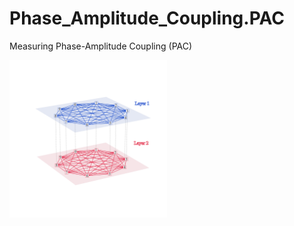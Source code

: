 # Phase_Amplitude_Coupling.PAC
Measuring Phase-Amplitude Coupling (PAC)

<img src="https://github.com/DrAliSeif/Create_two_layer_network/blob/main/multilayer_network_wlabels.png" width=50% height=50%>

